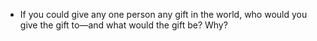 - If you could give any one person any gift in the world, who would you give the gift to—and what would the gift be? Why?